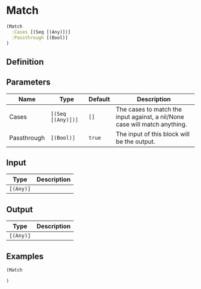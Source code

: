 # Match

```clojure
(Match
  :Cases [(Seq [(Any)])]
  :Passthrough [(Bool)]
)
```

## Definition


## Parameters
| Name | Type | Default | Description |
|------|------|---------|-------------|
| Cases | `[(Seq [(Any)])]` | `[]` | The cases to match the input against, a nil/None case will match anything. |
| Passthrough | `[(Bool)]` | `true` | The input of this block will be the output. |


## Input
| Type | Description |
|------|-------------|
| `[(Any)]` |  |


## Output
| Type | Description |
|------|-------------|
| `[(Any)]` |  |


## Examples

```clojure
(Match

)
```
